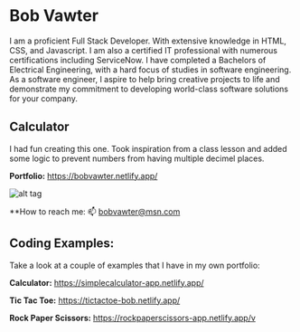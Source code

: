 # Bob Vawter
I am a proficient Full Stack Developer. With extensive knowledge in HTML, CSS, and Javascript. I am also a certified IT professional with numerous certifications including ServiceNow. I have completed a Bachelors of Electrical Engineering, with a hard focus of studies in software engineering. As a software engineer, I aspire to help bring creative projects to life and demonstrate my commitment to developing world-class software solutions for your company.

## Calculator
I had fun creating this one. Took inspiration from a class lesson and added some logic to prevent numbers from having multiple decimel places.

**Portfolio:** https://bobvawter.netlify.app/

![alt tag](https://bobvawter.netlify.app/images/banner.jpg)

**How to reach me: 📫 bobvawter@msn.com

## Coding Examples:
Take a look at a couple of examples that I have in my own portfolio:

**Calculator:** https://simplecalculator-app.netlify.app/

**Tic Tac Toe:** https://tictactoe-bob.netlify.app/

**Rock Paper Scissors:** https://rockpaperscissors-app.netlify.app/v
